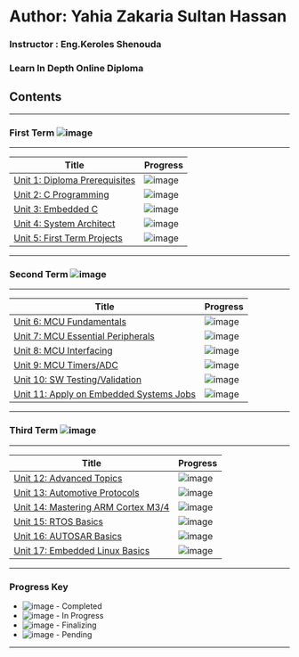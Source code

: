 # Author: Yahia Zakaria Sultan Hassan

### Instructor : Eng.Keroles Shenouda
### Learn In Depth Online Diploma

## Contents
__________________________________________________________________
### First Term ![image](https://progress-bar.dev/20/?title=IN_PROGRESS&color=0066ff)
__________________________________________________________________
| Title | Progress |
| ----- | ------|
| [Unit 1: Diploma Prerequisites](https://github.com/Ya7iazidan/Mastering-of-Embedded-System-Diploma-) | ![image](https://progress-bar.dev/100/?title=COMPLETED&color=00ff00) |
| [Unit 2: C Programming](https://github.com/Ya7iazidan/Mastering-of-Embedded-System-Diploma-/tree/main/C%20Programming) | ![image](https://progress-bar.dev/95/?title=FINALIZING&color=ffff00) |
| [Unit 3: Embedded C](https://github.com/Ya7iazidan/Mastering-of-Embedded-System-Diploma-) | ![image](https://progress-bar.dev/0/?title=PENDING&color=ff0000) |
| [Unit 4: System Architect](https://github.com/Ya7iazidan/Mastering-of-Embedded-System-Diploma-) | ![image](https://progress-bar.dev/0/?title=PENDING&color=ff0000) |
| [Unit 5: First Term Projects](https://github.com/Ya7iazidan/Mastering-of-Embedded-System-Diploma-) | ![image](https://progress-bar.dev/0/?title=PENDING&color=ff0000) |
__________________________________________________________________

### Second Term ![image](https://progress-bar.dev/0/?title=PENDING&color=ff0000)
__________________________________________________________________
| Title | Progress |
| ----- | ------|
| [Unit 6: MCU Fundamentals](https://github.com/Ya7iazidan/Mastering-of-Embedded-System-Diploma-) | ![image](https://progress-bar.dev/0/?title=PENDING&color=ff0000) |
| [Unit 7: MCU Essential Peripherals](https://github.com/Ya7iazidan/Mastering-of-Embedded-System-Diploma-) | ![image](https://progress-bar.dev/0/?title=PENDING&color=ff0000) |
| [Unit 8: MCU Interfacing](https://github.com/Ya7iazidan/Mastering-of-Embedded-System-Diploma-) | ![image](https://progress-bar.dev/0/?title=PENDING&color=ff0000) |
| [Unit 9: MCU Timers/ADC](https://github.com/Ya7iazidan/Mastering-of-Embedded-System-Diploma-) | ![image](https://progress-bar.dev/0/?title=PENDING&color=ff0000) |
| [Unit 10: SW Testing/Validation](https://github.com/Ya7iazidan/Mastering-of-Embedded-System-Diploma-) | ![image](https://progress-bar.dev/0/?title=PENDING&color=ff0000) |
| [Unit 11: Apply on Embedded Systems Jobs](https://github.com/Ya7iazidan/Mastering-of-Embedded-System-Diploma-) | ![image](https://progress-bar.dev/0/?title=PENDING&color=ff0000) |
__________________________________________________________________

### Third Term ![image](https://progress-bar.dev/0/?title=PENDING&color=ff0000)
__________________________________________________________________
| Title | Progress |
| ----- | ------|
| [Unit 12: Advanced Topics](https://github.com/Ya7iazidan/Mastering-of-Embedded-System-Diploma-) | ![image](https://progress-bar.dev/0/?title=PENDING&color=ff0000) |
| [Unit 13: Automotive Protocols](https://github.com/Ya7iazidan/Mastering-of-Embedded-System-Diploma-) | ![image](https://progress-bar.dev/0/?title=PENDING&color=ff0000) |
| [Unit 14: Mastering ARM Cortex M3/4](https://github.com/Ya7iazidan/Mastering-of-Embedded-System-Diploma-) | ![image](https://progress-bar.dev/0/?title=PENDING&color=ff0000) |
| [Unit 15: RTOS Basics](https://github.com/Ya7iazidan/Mastering-of-Embedded-System-Diploma-) | ![image](https://progress-bar.dev/0/?title=PENDING&color=ff0000) |
| [Unit 16: AUTOSAR Basics](https://github.com/Ya7iazidan/Mastering-of-Embedded-System-Diploma-) | ![image](https://progress-bar.dev/0/?title=PENDING&color=ff0000) |
| [Unit 17: Embedded Linux Basics](https://github.com/Ya7iazidan/Mastering-of-Embedded-System-Diploma-) | ![image](https://progress-bar.dev/0/?title=PENDING&color=ff0000) |
__________________________________________________________________

### Progress Key
- ![image](https://progress-bar.dev/100/?title=COMPLETED&color=00ff00&scale=0.5) - Completed 
- ![image](https://progress-bar.dev/0/?title=IN_PROGRESS&color=0066ff&scale=0.5) - In Progress
- ![image](https://progress-bar.dev/0/?title=FINALIZING&color=ffff00&scale=0.5) - Finalizing
- ![image](https://progress-bar.dev/0/?title=PENDING&color=ff0000&scale=0.5) - Pending
__________________________________________________________________
